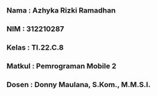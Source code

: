 ### Nama    : Azhyka Rizki Ramadhan
### NIM     : 312210287
### Kelas   : TI.22.C.8
### Matkul  : Pemrograman Mobile 2
### Dosen   : Donny Maulana, S.Kom., M.M.S.I.

